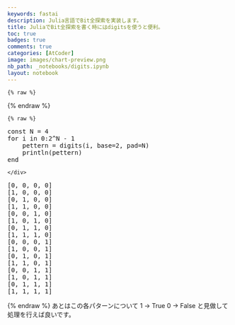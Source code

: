 ```yaml
---
keywords: fastai
description: Julia言語でBit全探索を実装します。
title: JuliaでBit全探索を書く時にはdigitsを使うと便利。
toc: true 
badges: true
comments: true
categories: [AtCoder]
image: images/chart-preview.png
nb_path: _notebooks/digits.ipynb
layout: notebook
---
```


<!--
#################################################
### THIS FILE WAS AUTOGENERATED! DO NOT EDIT! ###
#################################################
# file to edit: _notebooks/digits.ipynb
-->

<div class="container" id="notebook-container">
        
    {% raw %}
    
<div class="cell border-box-sizing code_cell rendered">

</div>
    {% endraw %}

    {% raw %}
    
<div class="cell border-box-sizing code_cell rendered">
<div class="input">

<div class="inner_cell">
    <div class="input_area">
<div class=" highlight hl-ipython3"><pre><span></span><span class="n">const</span> <span class="n">N</span> <span class="o">=</span> <span class="mi">4</span>
<span class="k">for</span> <span class="n">i</span> <span class="ow">in</span> <span class="mi">0</span><span class="p">:</span><span class="mi">2</span><span class="o">^</span><span class="n">N</span> <span class="o">-</span> <span class="mi">1</span>
    <span class="n">pettern</span> <span class="o">=</span> <span class="n">digits</span><span class="p">(</span><span class="n">i</span><span class="p">,</span> <span class="n">base</span><span class="o">=</span><span class="mi">2</span><span class="p">,</span> <span class="n">pad</span><span class="o">=</span><span class="n">N</span><span class="p">)</span>
    <span class="n">println</span><span class="p">(</span><span class="n">pettern</span><span class="p">)</span>
<span class="n">end</span>
</pre></div>

    </div>
</div>
</div>

<div class="output_wrapper">
<div class="output">

<div class="output_area">

<div class="output_subarea output_stream output_stdout output_text">
<pre>[0, 0, 0, 0]
[1, 0, 0, 0]
[0, 1, 0, 0]
[1, 1, 0, 0]
[0, 0, 1, 0]
[1, 0, 1, 0]
[0, 1, 1, 0]
[1, 1, 1, 0]
[0, 0, 0, 1]
[1, 0, 0, 1]
[0, 1, 0, 1]
[1, 1, 0, 1]
[0, 0, 1, 1]
[1, 0, 1, 1]
[0, 1, 1, 1]
[1, 1, 1, 1]
</pre>
</div>
</div>

</div>
</div>

</div>
    {% endraw %}
あとはこの各パターンについて
1 -> True
0 -> False
と見做して処理を行えば良いです。
</div>
 

<script type="application/vnd.jupyter.widget-state+json">
{"state": {}, "version_major": 2, "version_minor": 0}
</script>


